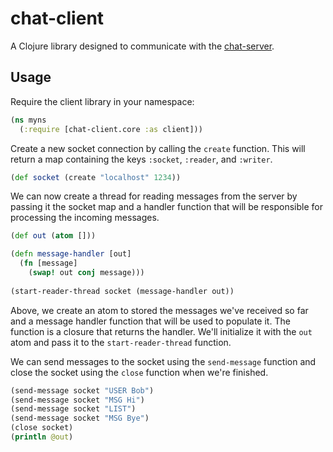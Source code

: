 # chat-client

A Clojure library designed to communicate with the [chat-server](https://github.com/ClojureTO/chat-server).

## Usage

Require the client library in your namespace:

```clojure
(ns myns
  (:require [chat-client.core :as client]))
```

Create a new socket connection by calling the `create` function.
This will return a map containing the keys `:socket`, `:reader`, and `:writer`.

```clojure
(def socket (create "localhost" 1234))
```

We can now create a thread for reading messages from the server by passing it the socket map and a handler function that will be responsible for processing the incoming messages.

```clojure
(def out (atom []))

(defn message-handler [out]
  (fn [message]
    (swap! out conj message)))
    
(start-reader-thread socket (message-handler out))    
```
Above, we create an atom to stored the messages we've received so far and a message handler function that will be used to populate it. The function is a closure that returns the handler. We'll initialize it with the `out` atom and pass it to the `start-reader-thread` function.

We can send messages to the socket using the `send-message` function and close the socket using the `close` function when we're finished.

```clojure
(send-message socket "USER Bob")
(send-message socket "MSG Hi")
(send-message socket "LIST")
(send-message socket "MSG Bye")  
(close socket)
(println @out)
```

  
